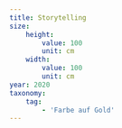 ```yaml
---
title: Storytelling
size:
    height:
        value: 100
        unit: cm
    width:
        value: 100
        unit: cm
year: 2020
taxonomy:
    tag:
        - 'Farbe auf Gold'
---
```

